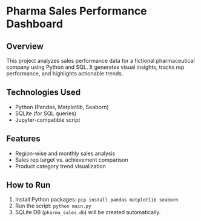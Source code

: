 # Pharma Sales Performance Dashboard

## Overview
This project analyzes sales performance data for a fictional pharmaceutical company using Python and SQL. It generates visual insights, tracks rep performance, and highlights actionable trends.

## Technologies Used
- Python (Pandas, Matplotlib, Seaborn)
- SQLite (for SQL queries)
- Jupyter-compatible script

## Features
- Region-wise and monthly sales analysis
- Sales rep target vs. achievement comparison
- Product category trend visualization

## How to Run
1. Install Python packages: `pip install pandas matplotlib seaborn`
2. Run the script: `python main.py`
3. SQLite DB (`pharma_sales.db`) will be created automatically.


